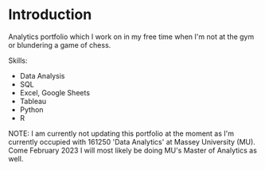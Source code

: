 # Introduction

Analytics portfolio which I work on in my free time when I'm not at the gym or blundering a game of chess.

Skills:
- Data Analysis
- SQL
- Excel, Google Sheets
- Tableau
- Python
- R

NOTE: I am currently not updating this portfolio at the moment as I'm currently occupied with 161250 'Data Analytics' at Massey University (MU). Come February 2023 I will most likely be doing MU's Master of Analytics as well.
